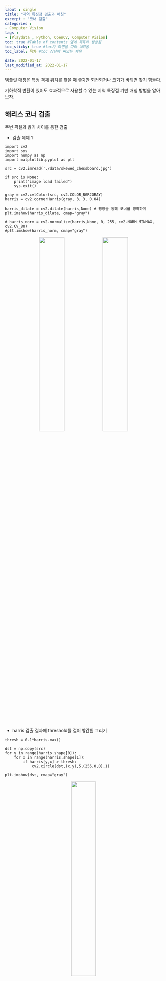 ```yaml
---
laout : single
title: "지역 특징점 검출과 매칭"
excerpt : "코너 검출"
categories :
- Computer Vision
tags :
- [Playdata , Python, OpenCV, Computer Vision]
toc: true #Table of contents 옆에 목록이 생성됨
toc_sticky: true #toc가 화면을 따라 내려옴
toc_label: 목차 #toc 상단에 써있는 제목

date: 2022-01-17
last_modified_at: 2022-01-17
---
```


템플릿 매칭은 특정 객체 위치를 찾을 때 좋지만 회전되거나 크기가 바뀌면 찾기 힘들다.

기하학적 변환이 있어도 효과적으로 사용할 수 있는 지역 특징점 기반 매칭 방법을 알아보자.

## 해리스 코너 검출

주변 픽셀과 밝기 차이를 통한 검출

- 검출 예제 1

```
import cv2
import sys
import numpy as np
import matplotlib.pyplot as plt

src = cv2.imread('./data/skewed_chessboard.jpg')

if src is None:
    print("image load failed")
    sys.exit()

gray = cv2.cvtColor(src, cv2.COLOR_BGR2GRAY)
harris = cv2.cornerHarris(gray, 3, 3, 0.04)

harris_dilate = cv2.dilate(harris,None) # 팽창을 통해 코너를 명확하게
plt.imshow(harris_dilate, cmap="gray")

# harris_norm = cv2.normalize(harris,None, 0, 255, cv2.NORM_MINMAX, cv2.CV_8U)
#plt.imshow(harris_norm, cmap="gray")
```

<div style="text-align:center;">
<img src="/assets/post_photo/opencv/harris2.png" width="40%">
<img src="/assets/post_photo/opencv/harris1.png" width="40%">
</div>

- harris 검출 결과에 threshold를 걸어 빨간원 그리기

```
thresh = 0.1*harris.max()

dst = np.copy(src)
for y in range(harris.shape[0]):
    for x in range(harris.shape[1]):
        if harris[y,x] > thresh:
            cv2.circle(dst,(x,y),5,(255,0,0),1)

plt.imshow(dst, cmap="gray")
```

<div style="text-align:center;">
<img src="/assets/post_photo/opencv/harris3.png" width="40%">
</div>

- 검출 예제 2

```
src = cv2.imread('./data/building.jpg')
if src is None:
    print("image load failed")
    sys.exit()

gray = cv2.cvtColor(src, cv2.COLOR_BGR2GRAY)
harris = cv2.cornerHarris(gray, 3, 3, 0.04)

harris_dilate = cv2.dilate(harris,None)
plt.imshow(harris_dilate, cmap="gray")
```

<div style="text-align:center;">
<img src="/assets/post_photo/opencv/harris4.png" width="40%">
<img src="/assets/post_photo/opencv/harris5.png" width="40%">
</div>

- harris 검출 결과에 threshold를 걸어 빨간원 그리기
  - 겹치는 원이 많아서 조건을 걸어줌

```
thresh = 0.1*harris.max()

dst = np.copy(src)
for y in range(harris.shape[0]):
    for x in range(harris.shape[1]):
        if harris[y,x] > thresh:
            if (harris[y,x] > harris[y-1,x] and
            harris[y,x] > harris[y+1,x] and
            harris[y,x] > harris[y,x-1] and
            harris[y,x] > harris[y,x+1]):
                    cv2.circle(dst,(x,y),5,(0,0,255),1)
# plt.imshow(dst, cmap="gray")
cv2.imshow("dst",dst)
cv2.waitKey()
cv2.destroyAllWindows()
```

<div style="text-align:center;">
<img src="/assets/post_photo/opencv/harris6.jpg" width="70%">
</div>

- 검출 예제 3
  - 시간 측정시 1.9ms 측정됨

```
src = cv2.imread('./data/waffle.jpg')
if src is None:
    print("image load failed")
    sys.exit()

gray = cv2.cvtColor(src, cv2.COLOR_BGR2GRAY)

# 시간 측정
tm = cv2.TickMeter()
tm.start()

harris = cv2.cornerHarris(gray, 3, 3, 0.04)

tm.stop()
print("time to detect(Harris Corner) : %4.3f ms."%tm.getTimeMilli())

harris_dilate = cv2.dilate(harris,None)
plt.imshow(harris_dilate, cmap="gray")

thresh = 0.1*harris.max()

dst = np.copy(src)
for y in range(harris.shape[0]):
    for x in range(harris.shape[1]):
        if harris[y,x] > thresh:
            if (harris[y,x] > harris[y-1,x] and
            harris[y,x] > harris[y+1,x] and
            harris[y,x] > harris[y,x-1] and
            harris[y,x] > harris[y,x+1]):
                    cv2.circle(dst,(x,y),5,(0,0,255),1)
# plt.imshow(dst, cmap="gray")
cv2.imshow("dst",dst)
cv2.waitKey()
cv2.destroyAllWindows()

Out :
time to detect(Harris Corner) : 1.922 ms.
```

<div style="text-align:center;">
<img src="/assets/post_photo/opencv/harris8.png" width="50%"><br />
<img src="/assets/post_photo/opencv/harris7.jpg" width="50%">
</div>

## FAST 코너 검출

특정 거리에 아홉개 이상 픽셀 값이 크거나 작으면 코너로 간주한다.

- FAST 코너 예제 1
  - 0.4ms
```
src = cv2.imread('./data/skewed_chessboard.jpg')
if src is None:
    print("image load failed")
    sys.exit()

gray = cv2.cvtColor(src, cv2.COLOR_BGR2GRAY)

# 시간 측정
tm = cv2.TickMeter()
tm.start()

fast = cv2.FastFeatureDetector_create(60)
keypoints = fast.detect(gray)

tm.stop()
print("time to detect(FastFeatureDetector_create) : %4.3f ms."%tm.getTimeMilli())

dst = np.copy(src)
dst = cv2.cvtColor(dst, cv2.COLOR_BGR2RGB)

for keypoint in keypoints:
    pt = int(keypoint.pt[0]),int(keypoint.pt[1])
    cv2.circle(dst,pt,5,(255,0,0),2)

plt.imshow(dst)

Out :
time to detect(FastFeatureDetector_create) : 0.403 ms.
```

<div style="text-align:center;">
<img src="/assets/post_photo/opencv/fast1.png" width="50%">
</div>

- FAST 코너 예제 2
  - 1ms

```
src = cv2.imread('./data/building.jpg')

if src is None:
    print("Image load failed")
    sys.exit()

gray = cv2.cvtColor(src, cv2.COLOR_BGR2GRAY)

tm = cv2.TickMeter()
tm.start()

fast = cv2.FastFeatureDetector_create(60, nonmaxSuppression=True)
#fast = cv2.FastFeatureDetector_create(50, nonmaxSuppression=False)
keypoints = fast.detect(gray)

tm.stop()
print("time to detect(Harris Corner) : %4.3f ms."%tm.getTimeMilli())

dst = np.copy(src)
dst = cv2.cvtColor(dst, cv2.COLOR_BGR2RGB)

for keypoint in keypoints:
    pt = int(keypoint.pt[0]), int(keypoint.pt[1])
    cv2.circle(dst, pt, 5, (255, 0, 0), 2)

plt.imshow(dst)

Out :
time to detect(Harris Corner) : 1.023 ms
```

<div style="text-align:center;">
<img src="/assets/post_photo/opencv/fast2.png" width="50%">
</div>

- FAST 코너 예제 3
  - 0.4ms

```
src = cv2.imread('./data/waffle.jpg')

if src is None:
    print("Image load failed")
    sys.exit()

gray = cv2.cvtColor(src, cv2.COLOR_BGR2GRAY)

tm = cv2.TickMeter()
tm.start()

fast = cv2.FastFeatureDetector_create(55, nonmaxSuppression=True)
#fast = cv2.FastFeatureDetector_create(50, nonmaxSuppression=False)
keypoints = fast.detect(gray)

tm.stop()
print("time to detect(Harris Corner) : %4.3f ms."%tm.getTimeMilli())

dst = np.copy(src)
dst = cv2.cvtColor(dst, cv2.COLOR_BGR2RGB)

for keypoint in keypoints:
    pt = int(keypoint.pt[0]), int(keypoint.pt[1])
    cv2.circle(dst, pt, 3, (255, 0, 0), 2)

plt.imshow(dst)

Out :
time to detect(Harris Corner) : 0.372 ms
```

<div style="text-align:center;">
<img src="/assets/post_photo/opencv/fast3.png" width="50%">
</div>
